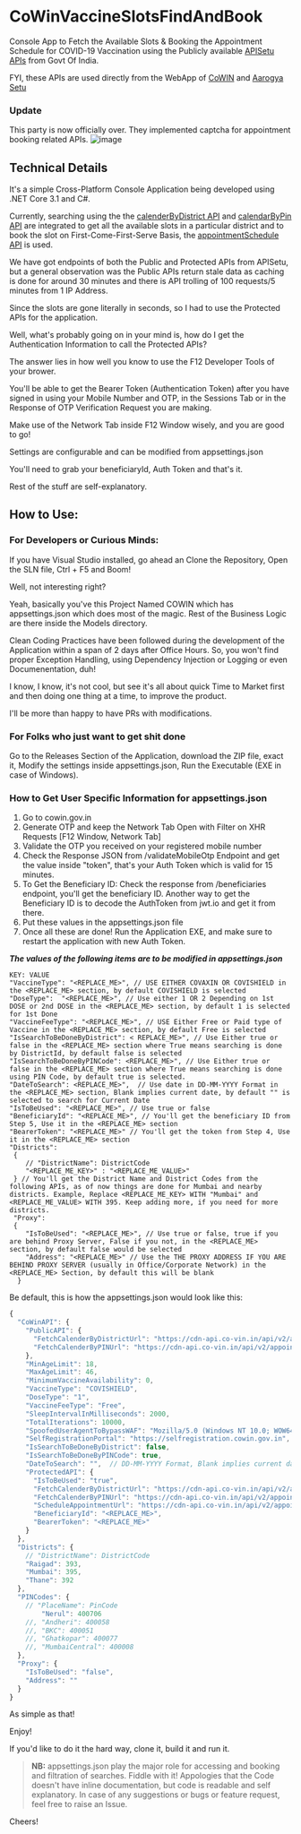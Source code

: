 # CoWinVaccineSlotsFindAndBook
Console App to Fetch the Available Slots & Booking the Appointment Schedule for COVID-19 Vaccination using the Publicly available [APISetu APIs](https://apisetu.gov.in/public/marketplace/api/cowin/cowin-public-v2#/) from Govt Of India. 

FYI, these APIs are used directly from the WebApp of [CoWIN](https://cowin.gov.in/) and [Aarogya Setu](https://www.aarogyasetu.gov.in/)

### Update
This party is now officially over. They implemented captcha for appointment booking related APIs.
![image](https://user-images.githubusercontent.com/63504047/117424006-f5b44f80-af3e-11eb-89fc-96a9ad47a461.png)

## Technical Details

It's a simple Cross-Platform Console Application being developed using .NET Core 3.1 and C#.

Currently, searching using the the [calenderByDistrict API](https://apisetu.gov.in/public/marketplace/api/cowin/cowin-public-v2#/Appointment%20Availability%20APIs/calendarByDistrict) and [calendarByPin API](https://apisetu.gov.in/public/marketplace/api/cowin/cowin-protected-v2#/Vaccination%20Appointment%20APIs/calendarByPin) are integrated to get all the available slots in a particular district and to book the slot on First-Come-First-Serve Basis, the
 [appointmentSchedule API](https://apisetu.gov.in/public/marketplace/api/cowin/cowin-protected-v2#/Vaccination%20Appointment%20APIs/schedule) is used.
 
We have got endpoints of both the Public and Protected APIs from APISetu, but a general observation was the Public APIs return stale data as caching is done for around 30 minutes and there is API trolling of 100 requests/5 minutes from 1 IP Address.

Since the slots are gone literally in seconds, so I had to use the Protected APIs for the application.

Well, what's probably going on in your mind is, how do I get the Authentication Information to call the Protected APIs?

The answer lies in how well you know to use the F12 Developer Tools of your brower.

You'll be able to get the Bearer Token (Authentication Token) after you have signed in using your Mobile Number and OTP, in the Sessions Tab or in the Response of  OTP Verification Request you are making. 

Make use of the Network Tab inside F12 Window wisely, and you are good to go!

Settings are configurable and can be modified from appsettings.json

You'll need to grab your beneficiaryId, Auth Token and that's it. 

Rest of the stuff are self-explanatory.

## How to Use:

### For Developers or Curious Minds:

If you have Visual Studio installed, go ahead an Clone the Repository, Open the SLN file, Ctrl + F5 and Boom!

Well, not interesting right?

Yeah, basically you've this Project Named COWIN which has appsettings.json which does most of the magic.
Rest of the Business Logic are there inside the Models directory.

Clean Coding Practices have been followed during the development of the Application within a span of 2 days after Office Hours. So, you won't find proper Exception Handling, using Dependency Injection or Logging or even Documenentation, duh! 

I know, I know, it's not cool, but see it's all about quick Time to Market first and then doing one thing at a time, to improve the product. 

I'll be more than happy to have PRs with modifications.

### For Folks who just want to get shit done

Go to the Releases Section of the Application, download the ZIP file, exact it, Modify the settings inside appsettings.json, Run the Executable (EXE in case of Windows).

### How to Get User Specific Information for appsettings.json

1. Go to cowin.gov.in
2. Generate OTP and keep the Network Tab Open with Filter on XHR Requests [F12 Window, Network Tab]
3. Validate the OTP you received on your registered mobile number
4. Check the Response JSON from /validateMobileOtp Endpoint and get the value inside "token", that's your Auth Token which is valid for 15 minutes. 
5. To Get the Beneficiary ID: Check the response from /beneficiaries endpoint, you'll get the beneficiary ID. Another way to get the Beneficiary ID is to decode the AuthToken from jwt.io and get it from there.
6. Put these values in the appsettings.json file
7. Once all these are done! Run the Application EXE, and make sure to restart the application with new Auth Token.

**_The values of the following items are to be modified in appsettings.json_**
```
KEY: VALUE
"VaccineType": "<REPLACE_ME>", // USE EITHER COVAXIN OR COVISHIELD in the <REPLACE_ME> section, by default COVISHIELD is selected
"DoseType":  "<REPLACE_ME>", // Use either 1 OR 2 Depending on 1st DOSE or 2nd DOSE in the <REPLACE_ME> section, by default 1 is selected for 1st Done
"VaccineFeeType": "<REPLACE_ME>", // USE Either Free or Paid type of Vaccine in the <REPLACE_ME> section, by default Free is selected
"IsSearchToBeDoneByDistrict": < REPLACE_ME>", // Use Either true or false in the <REPLACE_ME> section where True means searching is done by DistrictId, by default false is selected
"IsSearchToBeDoneByPINCode": <REPLACE_ME>", // Use Either true or false in the <REPLACE_ME> section where True means searching is done using PIN Code, by default true is selected. 
"DateToSearch": <REPLACE_ME>",  // Use date in DD-MM-YYYY Format in the <REPLACE_ME> section, Blank implies current date, by default "" is selected to search for Current Date
"IsToBeUsed": "<REPLACE_ME>", // Use true or false
"BeneficiaryId": "<REPLACE_ME>", // You'll get the beneficiary ID from Step 5, Use it in the <REPLACE_ME> section
"BearerToken": "<REPLACE_ME>" // You'll get the token from Step 4, Use it in the <REPLACE_ME> section
"Districts": 
 {
	// "DistrictName": DistrictCode
    "<REPLACE_ME_KEY>" : "<REPLACE_ME_VALUE>" 
 } // You'll get the District Name and District Codes from the following APIs, as of now things are done for Mumbai and nearby districts. Example, Replace <REPLACE_ME_KEY> WITH "Mumbai" and <REPLACE_ME_VALUE> WITH 395. Keep adding more, if you need for more districts.
 "Proxy": 
 {
    "IsToBeUsed": "<REPLACE_ME>", // Use true or false, true if you are behind Proxy Server, False if you not, in the <REPLACE_ME> section, by default false would be selected
    "Address": "<REPLACE_ME>" // Use the THE PROXY ADDRESS IF YOU ARE BEHIND PROXY SERVER (usually in Office/Corporate Network) in the <REPLACE_ME> Section, by default this will be blank
  }
```

Be default, this is how the appsettings.json would look like this:
``` javascript
{
  "CoWinAPI": {
    "PublicAPI": {
      "FetchCalenderByDistrictUrl": "https://cdn-api.co-vin.in/api/v2/appointment/sessions/public/calendarByDistrict",
      "FetchCalenderByPINUrl": "https://cdn-api.co-vin.in/api/v2/appointment/sessions/public/calendarByPin"
    },
    "MinAgeLimit": 18,
    "MaxAgeLimit": 46,
    "MinimumVaccineAvailability": 0,
    "VaccineType": "COVISHIELD",
    "DoseType": "1",
    "VaccineFeeType": "Free",
    "SleepIntervalInMilliseconds": 2000,
    "TotalIterations": 10000,
    "SpoofedUserAgentToBypassWAF": "Mozilla/5.0 (Windows NT 10.0; WOW64) AppleWebKit/537.36 (KHTML, like Gecko) Chrome/90.0.4430.93 Safari/537.36",
    "SelfRegistrationPortal": "https://selfregistration.cowin.gov.in",
    "IsSearchToBeDoneByDistrict": false,
    "IsSearchToBeDoneByPINCode": true,
    "DateToSearch": "",  // DD-MM-YYYY Format, Blank implies current date
    "ProtectedAPI": {
      "IsToBeUsed": "true",
      "FetchCalenderByDistrictUrl": "https://cdn-api.co-vin.in/api/v2/appointment/sessions/calendarByDistrict",
      "FetchCalenderByPINUrl": "https://cdn-api.co-vin.in/api/v2/appointment/sessions/calendarByPin",
      "ScheduleAppointmentUrl": "https://cdn-api.co-vin.in/api/v2/appointment/schedule",
      "BeneficiaryId": "<REPLACE_ME>",
      "BearerToken": "<REPLACE_ME>"
    }
  },
  "Districts": {
    // "DistrictName": DistrictCode
    "Raigad": 393,
    "Mumbai": 395,
    "Thane": 392
  },
  "PINCodes": {
    // "PlaceName": PinCode
        "Nerul": 400706
    //, "Andheri": 400058
    //, "BKC": 400051
    //, "Ghatkopar": 400077
    //, "MumbaiCentral": 400008
  },
  "Proxy": {
    "IsToBeUsed": "false",
    "Address": ""
  }
}
```
As simple as that!


Enjoy!

If you'd like to do it the hard way, clone it, build it and run it.


> **NB:** appsettings.json play the major role for accessing and booking and filtration of searches. Fiddle with it! Appologies that the Code doesn't have inline documentation, but code is readable and self explanatory. In case of any suggestions or bugs or feature request, feel free to raise an Issue.

Cheers!
